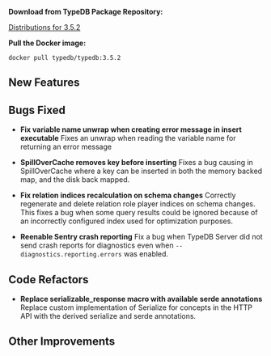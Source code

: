 **Download from TypeDB Package Repository:**

[Distributions for 3.5.2](https://cloudsmith.io/~typedb/repos/public-release/packages/?q=name%3A%5Etypedb-all+version%3A3.5.2)

**Pull the Docker image:**

```docker pull typedb/typedb:3.5.2```


## New Features


## Bugs Fixed
- **Fix variable name unwrap when creating error message in insert executable**
  Fixes an unwrap when reading the variable name for returning an error message
  
  
- **SpillOverCache removes key before inserting**
  Fixes a bug causing in SpillOverCache where a key can be inserted in both the memory backed map, and the disk back mapped.
  
  
- **Fix relation indices recalculation on schema changes**
  Correctly regenerate and delete relation role player indices on schema changes. This fixes a bug when some query results could be ignored because of an incorrectly configured index used for optimization purposes.
  
  
- **Reenable Sentry crash reporting**
  Fix a bug when TypeDB Server did not send crash reports for diagnostics even when `--diagnostics.reporting.errors` was enabled.
  
  

## Code Refactors
- **Replace serializable_response macro with available serde annotations**
  Replace custom implementation of Serialize for concepts in the HTTP API with the derived serialize and serde annotations.
  
  

## Other Improvements

    
